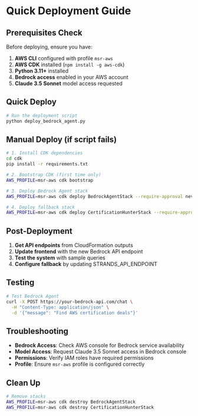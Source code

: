 # Quick Deployment Guide

## Prerequisites Check
Before deploying, ensure you have:

1. **AWS CLI** configured with profile `msr-aws`
2. **AWS CDK** installed (`npm install -g aws-cdk`)
3. **Python 3.11+** installed
4. **Bedrock access** enabled in your AWS account
5. **Claude 3.5 Sonnet** model access requested

## Quick Deploy

```bash
# Run the deployment script
python deploy_bedrock_agent.py
```

## Manual Deploy (if script fails)

```bash
# 1. Install CDK dependencies
cd cdk
pip install -r requirements.txt

# 2. Bootstrap CDK (first time only)
AWS_PROFILE=msr-aws cdk bootstrap

# 3. Deploy Bedrock Agent stack
AWS_PROFILE=msr-aws cdk deploy BedrockAgentStack --require-approval never

# 4. Deploy fallback stack
AWS_PROFILE=msr-aws cdk deploy CertificationHunterStack --require-approval never
```

## Post-Deployment

1. **Get API endpoints** from CloudFormation outputs
2. **Update frontend** with the new Bedrock API endpoint
3. **Test the system** with sample queries
4. **Configure fallback** by updating STRANDS_API_ENDPOINT

## Testing

```bash
# Test Bedrock Agent
curl -X POST https://your-bedrock-api.com/chat \
  -H "Content-Type: application/json" \
  -d '{"message": "Find AWS certification deals"}'
```

## Troubleshooting

- **Bedrock Access**: Check AWS console for Bedrock service availability
- **Model Access**: Request Claude 3.5 Sonnet access in Bedrock console
- **Permissions**: Verify IAM roles have required permissions
- **Profile**: Ensure `msr-aws` profile is configured correctly

## Clean Up

```bash
# Remove stacks
AWS_PROFILE=msr-aws cdk destroy BedrockAgentStack
AWS_PROFILE=msr-aws cdk destroy CertificationHunterStack
```